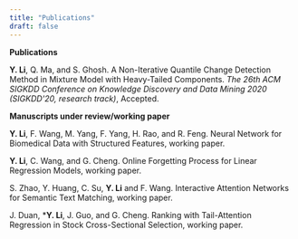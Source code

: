 ```yaml
---
title: "Publications"
draft: false
---
```


**Publications**

**Y. Li**, Q. Ma, and S. Ghosh. A Non-Iterative Quantile Change Detection Method in Mixture Model with Heavy-Tailed Components. _The 26th ACM SIGKDD Conference on Knowledge Discovery and Data Mining 2020 (SIGKDD'20, research track)_, Accepted.


**Manuscripts under review/working paper**

**Y. Li**, F. Wang, M. Yang, F. Yang, H. Rao, and R. Feng. Neural Network for Biomedical Data with Structured Features, working paper.

**Y. Li**, C. Wang, and G. Cheng. Online Forgetting Process for Linear Regression Models, working paper.

S. Zhao, Y. Huang, C. Su, **Y. Li** and F. Wang. Interactive Attention Networks for Semantic Text Matching, working paper.

J. Duan, ***Y. Li**, J. Guo, and G. Cheng.
Ranking with Tail-Attention Regression in Stock Cross-Sectional Selection, working paper.



